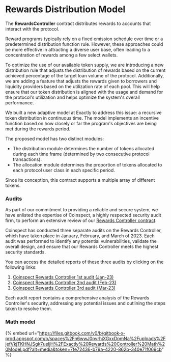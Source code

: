 # Rewards Distribution Model

The **RewardsController** contract distributes rewards to accounts that interact with the protocol.

Reward programs typically rely on a fixed emission schedule over time or a predetermined distribution function rule. However, these approaches could be more effective in attracting a diverse user base, often leading to a concentration of rewards among a few select wallets.

To optimize the use of our available token supply, we are introducing a new distribution rule that adjusts the distribution of rewards based on the current achieved percentage of the target loan volume of the protocol. Additionally, we are adding a feature that adjusts the rewards given to borrowers and liquidity providers based on the utilization rate of each pool. This will help ensure that our token distribution is aligned with the usage and demand for the protocol's utilization and helps optimize the system's overall performance.

We built a new adaptive model at Exactly to address this issue: a recursive token distribution in continuous time. The model implements an incentive function based on how closely or far the program's objectives are being met during the rewards period.

The proposed model has two distinct modules:

* The distribution module determines the number of tokens allocated during each time frame (determined by two consecutive protocol transactions).
* The allocation module determines the proportion of tokens allocated to each protocol user class in each specific period.

Since its conception, this contract supports a multiple array of different tokens.

### Audits

As part of our commitment to providing a reliable and secure system, we have enlisted the expertise of Coinspect, a highly respected security audit firm, to perform an extensive review of our [Rewards Controller contract](../protocol/rewardscontroller.md).

Coinspect has conducted three separate audits on the Rewards Controller, which have taken place in January, February, and March of 2023. Each audit was performed to identify any potential vulnerabilities, validate the overall design, and ensure that our Rewards Controller meets the highest security standards.

You can access the detailed reports of these three audits by clicking on the following links:

1. [Coinspect Rewards Controller 1st audit (Jan-23)](https://github.com/exactly/audits/blob/main/Coinspect%20RewardsController%201st%20audit%20\(Jan-23\).pdf)
2. [Coinspect Rewards Controller 2nd audit (Feb-23)](https://github.com/exactly/audits/blob/main/Coinspect%20RewardsController%202nd%20audit%20\(Feb-23\).pdf)
3. [Coinspect Rewards Controller 3rd audit (Mar-23)](https://github.com/exactly/audits/blob/main/Coinspect%20RewardsController%203rd%20audit%20\(Mar-23\).pdf)

Each audit report contains a comprehensive analysis of the Rewards Controller's security, addressing any potential issues and outlining the steps taken to resolve them.

### Math model

{% embed url="https://files.gitbook.com/v0/b/gitbook-x-prod.appspot.com/o/spaces%2Fn6wwJ0pvrhjXGxxDpmNa%2Fuploads%2FjefVkjTKHNJSgk7ueIjH%2FExactly%20Rewards%20Controller%20Math%20Model.pdf?alt=media&token=7fe72436-b79a-4220-862b-340e71f069cb" %}
